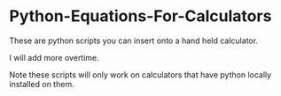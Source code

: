 # Python-Equations-For-Calculators
These are python scripts you can insert onto a hand held calculator.

I will add more overtime.

Note these scripts will only work on calculators that have python locally installed on them.
